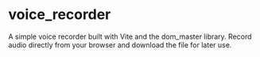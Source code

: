 # voice_recorder
A simple voice recorder built with Vite and the dom_master library. Record audio directly from your browser and download the file for later use.
